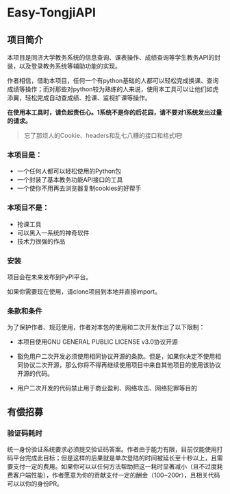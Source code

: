 # Easy-TongjiAPI

## 项目简介



本项目是同济大学教务系统的信息查询、课表操作、成绩查询等学生教务API的封装，以及登录教务系统等辅助功能的实现。

作者相信，借助本项目，任何一个有python基础的人都可以轻松完成换课、查询成绩等操作；而对那些对python较为熟练的人来说，使用本工具可以让他们如虎添翼，轻松完成自动查成绩、抢课、监视扩课等操作。

**在使用本工具时，请负起责任心。1系统不是你的后花园，请不要对1系统发出过量的请求。**

> 忘了那烦人的Cookie、headers和乱七八糟的接口和格式吧!

### 本项目是：

- 一个任何人都可以轻松使用的Python包
- 一个封装了基本教务功能API接口的工具
- 一个使你不用再去浏览器复制cookies的好帮手

### 本项目不是：

- 抢课工具
- 可以黑入一系统的神奇软件
- 技术力很强的作品



### 安装

项目会在未来发布到PyPI平台。

如果你需要现在使用，请clone项目到本地并直接import。



### 条款和条件

为了保护作者、规范使用，作者对本包的使用和二次开发作出了以下限制：

- 本项目使用GNU GENERAL PUBLIC LICENSE v3.0协议开源

- 豁免用户二次开发必须使用相同协议开源的条款。但是，如果你决定不使用相同协议二次开源，那么你将不得再继续使用项目中来自其他项目的使用该协议开源的代码。
- 用户二次开发的代码禁止用于商业盈利、网络攻击、网络犯罪等目的



## 有偿招募

### 验证码耗时

统一身份验证系统要求必须提交验证码答案。作者由于能力有限，目前仅能使用打码平台完成此目标；但是这样的后果就是单次登陆的时间被延长至十秒以上，且需要支付一定的费用。如果你可以以任何方法帮助把这一耗时显著减小（且不过度耗费客户端性能），作者愿意为你的贡献支付一定的酬金（100~200r），且相关代码可以以你的身份PR。

